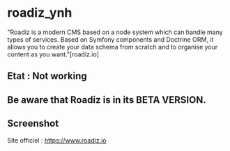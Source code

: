 # roadiz_ynh
"Roadiz is a modern CMS based on a node system which can handle many types of services. Based on Symfony components and Doctrine ORM, it allows you to create your data schema from scratch and to organise your content as you want."[roadiz.io]
<br> 

## Etat : Not working
## Be aware that Roadiz is in its BETA VERSION.  
## Screenshot


Site officiel : https://www.roadiz.io
